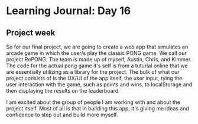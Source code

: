 # Learning Journal: Day 16
## Project week

So for our final project, we are going to create a web app that simulates an arcade game in which the user/s play the classic PONG game.  We call our project RePONG.  The team is made up of myself, Austin, Chris, and Kimmer. The code for the actual pong game it's self is from a tuturial online that we are essentially utilizing as a library for the project. The bulk of what our project consists of is the UX/UI of the app itself, the user input, tying the user interaction with the game, such as points and wins, to localStorage and then displaying the results on the leaderboard.

I am excited about the group of people I am working with and about the project itself. Most of all is that in building this app, it's giving me ideas and confidence to step out and build more myself.
